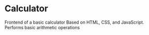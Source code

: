 # Calculator
Frontend of a basic calculator
Based on HTML, CSS, and JavaScript. Performs basic arithmetic operations
